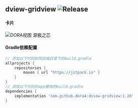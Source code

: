 dview-gridview
![Release](https://jitpack.io/v/dora4/dview-gridview.svg)
--------------------------------

#### 卡片
![DORA视图 源极之芯](https://github.com/user-attachments/assets/f4dd4c27-9e6b-4bc5-99a7-b384e92f075c)

#### Gradle依赖配置

```groovy
// 添加以下代码到项目根目录下的build.gradle
allprojects {
    repositories {
        maven { url "https://jitpack.io" }
    }
}
// 添加以下代码到app模块的build.gradle
dependencies {
    implementation 'com.github.dora4:dview-gridview:1.20'
}
```
